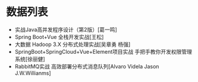 # 数据列表

- 实战Java高并发程序设计（第2版）[葛一鸣] 
- Spring Boot+Vue 全栈开发实战[王松]
- 大数据 Hadoop 3.X 分布式处理实战[吴章勇 杨强]
- SpringBoot+SpringCloud+Vue+Element项目实战 手把手教你开发权限管理系统[徐丽健]
- RabbitMQ实战 高效部署分布式消息队列[Alvaro Videla Jason J.W.Willianms]
